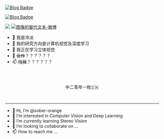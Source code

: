 <a href="https://www.cnblogs.com/sober-orange/" rel="nofollow"><img src="https://camo.githubusercontent.com/8d7851792abd14adea135623d3892a64f5a1a0613eda8af12c9832d3222d7559/68747470733a2f2f696d672e736869656c64732e696f2f62616467652f626c6f672d3330306b25323070616765766965772d627269676874677265656e" alt="Blog Badge" data-canonical-src="https://img.shields.io/badge/blog-300k%20pageview-brightgreen" style="max-width:100%;"></a>

<a href="https://www.zhihu.com/people/youngteal" rel="nofollow"><img src="https://camo.githubusercontent.com/237f9a07dcb581924b88d3c2b02af6833629508e60ef915e7c2887f94f8e1b55/68747470733a2f2f696d672e736869656c64732e696f2f62616467652f7a686968752d36336b25323070616765766965772d627269676874677265656e" alt="Blog Badge" data-canonical-src="https://img.shields.io/badge/zhihu-63k%20pageview-brightgreen" style="max-width:100%;"></a>

<a href="https://www.zhihu.com/people/youngteal" rel="nofollow"><img src="https://upload.wikimedia.org/wikipedia/commons/a/ad/Zhihu_logo.svg"></a>
<a href="https://weibo.com/u/1783322543"><img src="https://logotyp.us/files/sina-weibo.svg" alt="图像的替代文本-微博" style="height=20;width=20"></a>

- 👋 我是冷淡
- 👀 我的研究方向是计算机视觉及深度学习
- 🌱 我正在学习立体视觉
- 💞️ ~~合作~~？？？？？？
- 📫 ~~找我~~？？？？？？
<pre id="code">
<p></P>
<p align='center'>中二青年一枚🇨🇳</p>
</pre>

---

- 👋 Hi, I’m @sober-orange
- 👀 I’m interested in Computer Vision and Deep Learning
- 🌱 I’m currently learning Stereo Vision
- 💞️ I’m looking to collaborate on ...
- 📫 How to reach me ...


